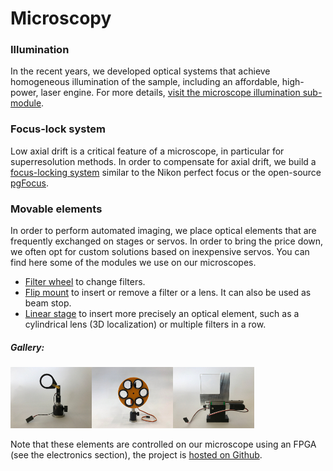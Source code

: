 # Microscopy



### Illumination

In the recent years, we developed optical systems that achieve homogeneous illumination of the sample, including an affordable, high-power, laser engine. For more details, [visit the microscope illumination sub-module](Microscope_illumination).

### Focus-lock system

Low axial drift is a critical feature of a microscope, in particular for superresolution methods. In order to compensate for axial drift, we build a [focus-locking system](Focus-locking) similar to the Nikon perfect focus or the open-source [pgFocus](http://big.umassmed.edu/wiki/index.php/PgFocus).

### Movable elements

In order to perform automated imaging, we place optical elements that are frequently exchanged on stages or servos. In order to bring the price down, we often opt for custom solutions based on inexpensive servos. You can find here some of the modules we use on our microscopes.

- [Filter wheel](Filter_wheel) to change filters. 
- [Flip mount](Flip_mount) to insert or remove a filter or a lens. It can also be used as beam stop.
- [Linear stage](Linear_stage) to insert more precisely an optical element, such as a cylindrical lens (3D localization) or multiple filters in a row.

##### Gallery:

![flip_mount_small](Flip_mount/flip_mount_small.JPG)![3D_printed_fw_small](Filter_wheel/3D_printed_fw_small.JPG)![rail_servo_small](Linear_stage/rail_servo_small.JPG)

Note that these elements are controlled on our microscope using an FPGA (see the electronics section), the project is [hosted on Github](https://github.com/jdeschamps/MicroFPGA).

